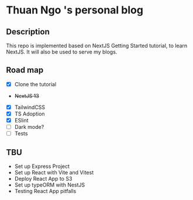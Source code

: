 # Thuan Ngo 's personal blog

## Description

This repo is implemented based on NextJS Getting Started tutorial, to learn NextJS. It will also be used to serve my blogs.

## Road map

- [x] Clone the tutorial
- <del> NextJS 13 </del>
- [x] TailwindCSS
- [x] TS Adoption
- [x] ESlint
- [ ] Dark mode?
- [ ] Tests

## TBU

- Set up Express Project
- Set up React with Vite and Vitest
- Deploy React App to S3
- Set up typeORM with NestJS
- Testing React App pitfalls
